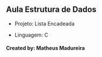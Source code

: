 <h2>Aula Estrutura de Dados</h2>
 
  * Projeto: Lista Encadeada
  
  * Linguagem: C
  
<h4>Created by: Matheus Madureira<h4>
